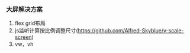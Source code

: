 ### 大屏解决方案

1. flex grid布局
2. js监听计算按比例调整尺寸(https://github.com/Alfred-Skyblue/v-scale-screen)
3. vw，vh
